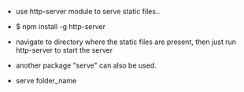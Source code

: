 - use http-server module to serve static files..

- $ npm install -g http-server

- navigate to directory where the static files are present, then just run http-server to start the server

- another package "serve" can also be used.

- serve folder_name